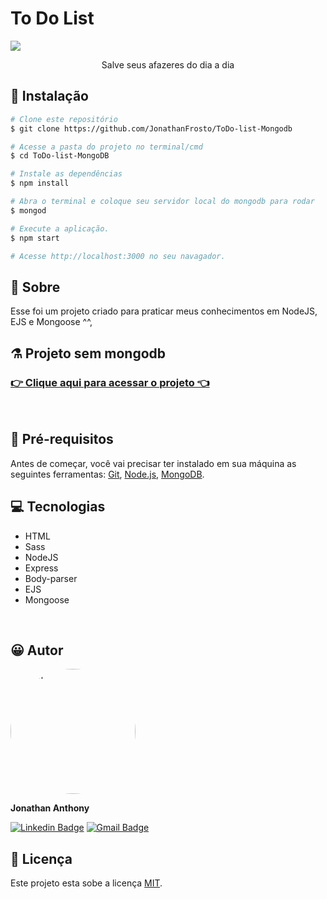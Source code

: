 # To Do List
![](https://i.imgur.com/x7cI05Y.png)
<p align='center'>Salve seus afazeres do dia a dia</p>

## 🧪 Instalação
```bash
# Clone este repositório
$ git clone https://github.com/JonathanFrosto/ToDo-list-Mongodb

# Acesse a pasta do projeto no terminal/cmd
$ cd ToDo-list-MongoDB

# Instale as dependências
$ npm install

# Abra o terminal e coloque seu servidor local do mongodb para rodar
$ mongod

# Execute a aplicação.
$ npm start

# Acesse http://localhost:3000 no seu navagador.
```
## 🧐 Sobre
Esse foi um projeto criado para praticar meus conhecimentos em NodeJS, EJS e Mongoose ^^,
<br>

## ⚗ Projeto sem mongodb
###  [👉 Clique aqui para acessar o projeto 👈](https://salty-sierra-15542.herokuapp.com/)
<br>

## 📃 Pré-requisitos

Antes de começar, você vai precisar ter instalado em sua máquina as seguintes ferramentas:
[Git](https://git-scm.com), [Node.js](https://nodejs.org/en/), [MongoDB](https://www.mongodb.com/).

## 💻 Tecnologias
- HTML
- Sass
- NodeJS
- Express
- Body-parser
- EJS
- Mongoose
<br>

## 😀 Autor
<img style="border-radius: 50%;" src="https://avatars2.githubusercontent.com/u/35924344?s=460&u=c7abe6b4471bfea7efc3ec0152c6b3d2e0848f99&v=4" width="200px;" alt="Autor"/>
 
**Jonathan Anthony**

[![Linkedin Badge](https://img.shields.io/badge/-Jonathan-blue?style=flat-square&logo=Linkedin&logoColor=white&link=https://www.linkedin.com/in/jonathan-anthony/)](https://www.linkedin.com/in/jonathan-anthony/) 
[![Gmail Badge](https://img.shields.io/badge/-jonataanthony@gmail.com-c14438?style=flatsquare&logo=Gmail&logoColor=white&link=mailto:jonataanthony@gmail.com)](mailto:tgmarinho@gmail.com)
<br>
## 📝 Licença

Este projeto esta sobe a licença [MIT](./LICENSE).